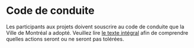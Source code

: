# Code de conduite

Les participants aux projets doivent souscrire au code de conduite que la Ville de Montréal a adopté. Veuillez lire [le texte intégral](http://ville.montreal.qc.ca/pls/portal/docs/page/intra_fr/media/documents/code_conduite_employes.pdf) afin de comprendre quelles actions seront ou ne seront pas tolérées.
